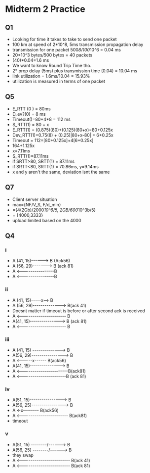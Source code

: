 # Midterm 2 Practice
## Q1
* Looking for time it takes to take to send one packet
* 100 km at speed of 2*10^8, 5ms transmission propagation delay
* transmission for one packet 500*8/100*10^6 = 0.04 ms
* 20*10^3 bytes/500 bytes = 40 packets
* (40)*0.04=1.6 ms
* We want to know Round Trip Time tho.
* 2* prop delay (5ms) plus transmission time (0.04) = 10.04 ms
* link utilization = 1.6ms/10.04 = 15.93%
* utilization is measured in terms of one packet

## Q5
* E_RTT (0 ) = 80ms
* D_ev?(0) = 8 ms
* Timeout()=80+4*8 = 112 ms
* S_RTT(1) = 80 + x
* E_RTT(1) = (0.875)(80)+(0.125)(80+x)=80+0.125x
* Dev_RTT(1)=0.75(8) + (0.25)|80+x-80| = 6+0.25x
* Timeout = 112=[80+0.125x]+4[6+0.25x]
* 164+1.125x
* x=7.11ms
* S_RTT(1)=87.11ms
* if SRTT>80, SRTT(1) = 87.11ms
* if SRTT<80, SRTT(1) = 70.86ms, y=9.14ms
* x and y aren't the same, deviation isnt the same

## Q7
* Client server situation
* max={NF/V_S, F/d_min}
* ={4(2Gb)/2000*10^6/5, 2GB/600*10^3b/5}
* = {4000,3333}
* upload limited based on the 4000

## Q4
### i
* A (41, 15)------> B (Ack56)
* A (56, 29)-------> B (ack 81)
* A <----------------B
* A <----------------B

### ii
* A (41, 15)-----x-->       B 
* A (56, 29)--------------> B(ack 41)
* Doesnt matter if timeout is before or after second ack is received
* A <---------------------- B
* A(41, 15)---------------> B (ack 81)
* A <---------------------- B

### iii
* A (41, 15) --------------> B
* A(56, 29)----------------> B
* A            <-----x------ B(ack56)
* A(41, 15)---------------> B
* A <-----------------------B(ack81)
* A <----------------------B (ack 81)

### iv
* A(51, 15)----------------> B
* A(56, 25)----------------> B
* A              <-x-------- B(ack56)
* A <----------------------- B(ack81)
* timeout

### v
* A(51, 15) --------\/------> B
* A(56, 25) --------/\------> B
* they swap
* A <------------------------ B(ack 41)
* A <------------------------ B(ack 81)

